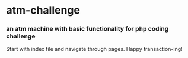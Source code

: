 # atm-challenge
### an atm machine with basic functionality for php coding challenge

Start with index file and navigate through pages. Happy transaction-ing! 

